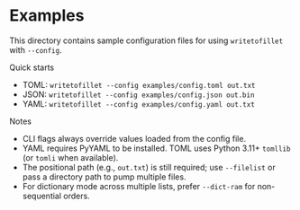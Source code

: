 # Examples

This directory contains sample configuration files for using `writetofillet` with `--config`.

Quick starts
- TOML: `writetofillet --config examples/config.toml out.txt`
- JSON: `writetofillet --config examples/config.json out.bin`
- YAML: `writetofillet --config examples/config.yaml out.txt`

Notes
- CLI flags always override values loaded from the config file.
- YAML requires PyYAML to be installed. TOML uses Python 3.11+ `tomllib` (or `tomli` when available).
- The positional path (e.g., `out.txt`) is still required; use `--filelist` or pass a directory path to pump multiple files.
- For dictionary mode across multiple lists, prefer `--dict-ram` for non-sequential orders.

